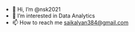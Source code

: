 - 👋 Hi, I’m @nsk2021
- 👀 I’m interested in Data Analytics
- 📫 How to reach me saikalyan384@gmail.com

<!---
nsk2021/nsk2021 is a ✨ special ✨ repository because its `README.md` (this file) appears on your GitHub profile.
You can click the Preview link to take a look at your changes.
--->
